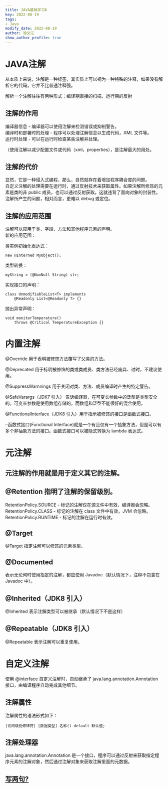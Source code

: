 ```yaml
---
title: JAVA基础学习6
key: 2022-08-19
tags: 
- Java
modify_date: 2022-08-19
author: 徐文江
show_author_profile: true
---
```





# JAVA注解      
<!--more-->     
从本质上来说，注解是一种标签，其实质上可以视为一种特殊的注释，如果没有解析它的代码，它并不比普通注释强。            

解析一个注解往往有两种形式：编译期直接的扫描，运行期的反射          

## 注解的作用       

编译器信息 - 编译器可以使用注解来检测错误或抑制警告。   
编译时和部署时的处理 - 程序可以处理注解信息以生成代码，XML 文件等。     
运行时处理 - 可以在运行时检查某些注解并处理。       

（使用注解以减少配置文件或代码（xml，properties），是注解最大的用处。       

## 注解的代价       
显然，它是一种侵入式编程，那么，自然就存在着增加程序耦合度的问题。      
自定义注解的处理需要在运行时，通过反射技术来获取属性。如果注解所修饰的元素是类的非 public 成员，也可以通过反射获取。这就违背了面向对象的封装性。        
注解所产生的问题，相对而言，更难以 debug 或定位。       

## 注解的应用范围    

注解可以应用于类、字段、方法和其他程序元素的声明。          
新的应用范围：              

类实例初始化表达式：        
```
new @Interned MyObject();       
```
类型转换：      
```
myString = (@NonNull String) str;       
```
实现接口的声明：        
```
class UnmodifiableList<T> implements        
    @Readonly List<@Readonly T> {}      
```
抛出异常声明：      
```
void monitorTemperature()       
    throws @Critical TemperatureException {}        
```

# 内置注解      

@Override 用于表明被修饰方法覆写了父类的方法。      

@Deprecated 用于标明被修饰的类或类成员、类方法已经废弃、过时，不建议使用。      

@SuppressWarnnings 用于关闭对类、方法、成员编译时产生的特定警告。       

@SafeVarargs（JDK7 引入） 告诉编译器，在可变长参数中的泛型是类型安全的。可变长参数是使用数组存储的，而数组和泛型不能很好的混合使用。        

@FunctionalInterface（JDK8 引入）用于指示被修饰的接口是函数式接口。         

··函数式接口(Functional Interface)就是一个有且仅有一个抽象方法，但是可以有多个非抽象方法的接口。函数式接口可以被隐式转换为 lambda 表达式。      

# 元注解     

## 元注解的作用就是用于定义其它的注解。        

## @Retention 指明了注解的保留级别。       
RetentionPolicy.SOURCE - 标记的注解仅在源文件中有效，编译器会忽略。     
RetentionPolicy.CLASS - 标记的注解在 class 文件中有效，JVM 会忽略。     
RetentionPolicy.RUNTIME - 标记的注解在运行时有效。      


## @Target        
@Target 指定注解可以修饰的元素类型。        


## @Documented     

表示无论何时使用指定的注解，都应使用 Javadoc（默认情况下，注释不包含在 Javadoc 中）。       

## @Inherited（JDK8 引入）      
@Inherited 表示注解类型可以被继承（默认情况下不是这样）     

## @Repeatable（JDK8 引入）     
@Repeatable 表示注解可以重复使用。      


# 自定义注解        

使用 @interface 自定义注解时，自动继承了 java.lang.annotation.Annotation 接口，由编译程序自动完成其他细节。         

## 注解属性     
注解属性的语法形式如下：        
```
[访问级别修饰符] [数据类型] 名称() default 默认值;      
```

## 注解处理器       
java.lang.annotation.Annotation 是一个接口，程序可以通过反射来获取指定程序元素的注解对象，然后通过注解对象来获取注解里面的元数据。      



## [写两句?](https://github.com/HEA1OR/HEA1OR.github.io/tree/master/_posts)


